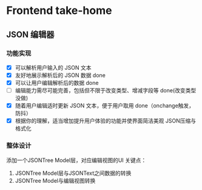 # Frontend take-home

## JSON 编辑器

### 功能实现

- [x] 可以解析用户输入的 JSON 文本   
- [x] 友好地展示解析后的 JSON 数据   done
- [x] 可以让用户编辑解析后的数据   done
- [ ] 编辑能力需尽可能完善，包括但不限于改变类型、增减字段等  done(改变类型没做)
- [x] 随着用户编辑适时更新 JSON 文本，便于用户取用   done（onchange触发，防抖）
- [x] 根据你的理解，适当增加提升用户体验的功能并使界面简洁美观  JSON压缩与格式化

### 整体设计
添加一个JSONTree Model层，对应编辑视图的UI
关键点：
1. JSONTree Model层与JSONText之间数据的转换
2. JSONTree Model与编辑视图转换
